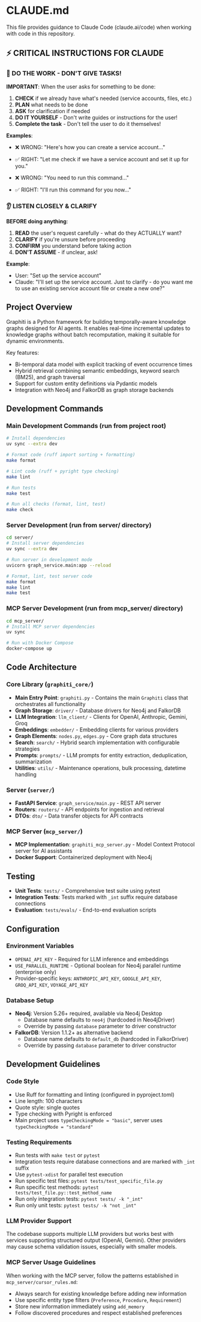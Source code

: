 # CLAUDE.md

This file provides guidance to Claude Code (claude.ai/code) when working with code in this repository.

## ⚡ CRITICAL INSTRUCTIONS FOR CLAUDE

### 🤖 DO THE WORK - DON'T GIVE TASKS!
**IMPORTANT**: When the user asks for something to be done:
1. **CHECK** if we already have what's needed (service accounts, files, etc.)
2. **PLAN** what needs to be done
3. **ASK** for clarification if needed
4. **DO IT YOURSELF** - Don't write guides or instructions for the user!
5. **Complete the task** - Don't tell the user to do it themselves!

**Examples**:
- ❌ WRONG: "Here's how you can create a service account..."
- ✅ RIGHT: "Let me check if we have a service account and set it up for you."

- ❌ WRONG: "You need to run this command..."
- ✅ RIGHT: "I'll run this command for you now..."

### 👂 LISTEN CLOSELY & CLARIFY
**BEFORE doing anything**:
1. **READ** the user's request carefully - what do they ACTUALLY want?
2. **CLARIFY** if you're unsure before proceeding
3. **CONFIRM** you understand before taking action
4. **DON'T ASSUME** - if unclear, ask!

**Example**:
- User: "Set up the service account"
- Claude: "I'll set up the service account. Just to clarify - do you want me to use an existing service account file or create a new one?"

## Project Overview

Graphiti is a Python framework for building temporally-aware knowledge graphs designed for AI agents. It enables real-time incremental updates to knowledge graphs without batch recomputation, making it suitable for dynamic environments.

Key features:

- Bi-temporal data model with explicit tracking of event occurrence times
- Hybrid retrieval combining semantic embeddings, keyword search (BM25), and graph traversal
- Support for custom entity definitions via Pydantic models
- Integration with Neo4j and FalkorDB as graph storage backends

## Development Commands

### Main Development Commands (run from project root)

```bash
# Install dependencies
uv sync --extra dev

# Format code (ruff import sorting + formatting)
make format

# Lint code (ruff + pyright type checking)
make lint

# Run tests
make test

# Run all checks (format, lint, test)
make check
```

### Server Development (run from server/ directory)

```bash
cd server/
# Install server dependencies
uv sync --extra dev

# Run server in development mode
uvicorn graph_service.main:app --reload

# Format, lint, test server code
make format
make lint
make test
```

### MCP Server Development (run from mcp_server/ directory)

```bash
cd mcp_server/
# Install MCP server dependencies
uv sync

# Run with Docker Compose
docker-compose up
```

## Code Architecture

### Core Library (`graphiti_core/`)

- **Main Entry Point**: `graphiti.py` - Contains the main `Graphiti` class that orchestrates all functionality
- **Graph Storage**: `driver/` - Database drivers for Neo4j and FalkorDB
- **LLM Integration**: `llm_client/` - Clients for OpenAI, Anthropic, Gemini, Groq
- **Embeddings**: `embedder/` - Embedding clients for various providers
- **Graph Elements**: `nodes.py`, `edges.py` - Core graph data structures
- **Search**: `search/` - Hybrid search implementation with configurable strategies
- **Prompts**: `prompts/` - LLM prompts for entity extraction, deduplication, summarization
- **Utilities**: `utils/` - Maintenance operations, bulk processing, datetime handling

### Server (`server/`)

- **FastAPI Service**: `graph_service/main.py` - REST API server
- **Routers**: `routers/` - API endpoints for ingestion and retrieval
- **DTOs**: `dto/` - Data transfer objects for API contracts

### MCP Server (`mcp_server/`)

- **MCP Implementation**: `graphiti_mcp_server.py` - Model Context Protocol server for AI assistants
- **Docker Support**: Containerized deployment with Neo4j

## Testing

- **Unit Tests**: `tests/` - Comprehensive test suite using pytest
- **Integration Tests**: Tests marked with `_int` suffix require database connections
- **Evaluation**: `tests/evals/` - End-to-end evaluation scripts

## Configuration

### Environment Variables

- `OPENAI_API_KEY` - Required for LLM inference and embeddings
- `USE_PARALLEL_RUNTIME` - Optional boolean for Neo4j parallel runtime (enterprise only)
- Provider-specific keys: `ANTHROPIC_API_KEY`, `GOOGLE_API_KEY`, `GROQ_API_KEY`, `VOYAGE_API_KEY`

### Database Setup

- **Neo4j**: Version 5.26+ required, available via Neo4j Desktop
  - Database name defaults to `neo4j` (hardcoded in Neo4jDriver)
  - Override by passing `database` parameter to driver constructor
- **FalkorDB**: Version 1.1.2+ as alternative backend
  - Database name defaults to `default_db` (hardcoded in FalkorDriver)
  - Override by passing `database` parameter to driver constructor

## Development Guidelines

### Code Style

- Use Ruff for formatting and linting (configured in pyproject.toml)
- Line length: 100 characters
- Quote style: single quotes
- Type checking with Pyright is enforced
- Main project uses `typeCheckingMode = "basic"`, server uses `typeCheckingMode = "standard"`

### Testing Requirements

- Run tests with `make test` or `pytest`
- Integration tests require database connections and are marked with `_int` suffix
- Use `pytest-xdist` for parallel test execution
- Run specific test files: `pytest tests/test_specific_file.py`
- Run specific test methods: `pytest tests/test_file.py::test_method_name`
- Run only integration tests: `pytest tests/ -k "_int"`
- Run only unit tests: `pytest tests/ -k "not _int"`

### LLM Provider Support

The codebase supports multiple LLM providers but works best with services supporting structured output (OpenAI, Gemini). Other providers may cause schema validation issues, especially with smaller models.

### MCP Server Usage Guidelines

When working with the MCP server, follow the patterns established in `mcp_server/cursor_rules.md`:

- Always search for existing knowledge before adding new information
- Use specific entity type filters (`Preference`, `Procedure`, `Requirement`)
- Store new information immediately using `add_memory`
- Follow discovered procedures and respect established preferences